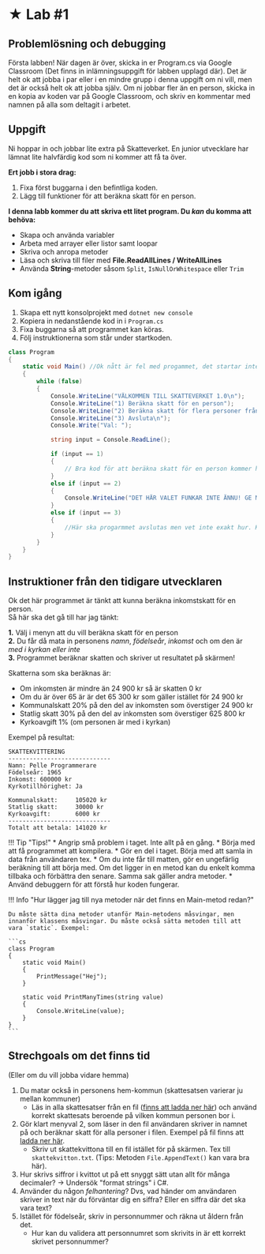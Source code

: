 # &#9733; Lab #1

## Problemlösning och debugging

Första labben! När dagen är över, skicka in er Program.cs via Google Classroom (Det finns in inlämningsuppgift för labben upplagd där). Det är helt ok att jobba i par eller i en mindre grupp i denna uppgift om ni vill, men det är också helt ok att jobba själv. Om ni jobbar fler än en person, skicka in en kopia av koden var på Google Classroom, och skriv en kommentar med namnen på alla som deltagit i arbetet.

## Uppgift

Ni hoppar in och jobbar lite extra på Skatteverket. En junior utvecklare har lämnat lite halvfärdig kod som ni kommer att få ta över.

**Ert jobb i stora drag:**

1. Fixa först buggarna i den befintliga koden.
2. Lägg till funktioner för att beräkna skatt för en person.

**I denna labb kommer du att skriva ett litet program. Du *kan* du komma att behöva:**

* Skapa och använda variabler
* Arbeta med arrayer eller listor samt loopar
* Skriva och anropa metoder
* Läsa och skriva till filer med **File.ReadAllLines / WriteAllLines**
* Använda **String**-metoder såsom `Split`, `IsNullOrWhitespace` eller `Trim`

## Kom igång

1. Skapa ett nytt konsolprojekt med `dotnet new console`
2. Kopiera in nedanstående kod in i `Program.cs`
3. Fixa buggarna så att programmet kan köras.
4. Följ instruktionerna som står under startkoden.

```csharp
class Program
{
    static void Main() //Ok nått är fel med progammet, det startar inte ens. Hinner inte fixa, har möte med chefen om 5 min. //Pelle Programmerare
    {
        while (false)
        {
            Console.WriteLine("VÄLKOMMEN TILL SKATTEVERKET 1.0\n");
            Console.WriteLine("1) Beräkna skatt för en person");
            Console.WriteLine("2) Beräkna skatt för flera personer från fil");
            Console.WriteLine("3) Avsluta\n");
            Console.Write("Val: ");

            string input = Console.ReadLine();

            if (input == 1)
            {
                // Bra kod för att beräkna skatt för en person kommer här. Efter fikapausen. //Pelle Programmerare
            }
            else if (input == 2)
            {
                Console.WriteLine("DET HÄR VALET FUNKAR INTE ÄNNU! GE MIG MER BETALT SÅ FIXAR JAG DET JAG LOVAR.");
            }
            else if (input == 3)
            {
                //Här ska progarmmet avslutas men vet inte exakt hur. Kanske inte är så viktigt heller. //Pelle Programmerare
            }
        }
    }
}
```

## Instruktioner från den tidigare utvecklaren

Ok det här programmet är tänkt att kunna beräkna inkomstskatt för en person.  
Så här ska det gå till har jag tänkt:  

**1.** Välj i menyn att du vill beräkna skatt för en person  
**2.** Du får då mata in personens *namn*, *födelseår*, *inkomst* och om den är *med i kyrkan eller inte*  
**3.** Programmet beräknar skatten och skriver ut resultatet på skärmen!

Skatterna som ska beräknas är:

* Om inkomsten är mindre än 24 900 kr så är skatten 0 kr
* Om du är över 65 är är det 65 300 kr som gäller istället för 24 900 kr
* Kommunalskatt 20% på den del av inkomsten som överstiger 24 900 kr
* Statlig skatt 30% på den del av inkomsten som överstiger 625 800 kr
* Kyrkoavgift 1% (om personen är med i kyrkan)

Exempel på resultat:

```
SKATTEKVITTERING
-----------------------------
Namn: Pelle Programmerare
Födelseår: 1965
Inkomst: 600000 kr
Kyrkotillhörighet: Ja

Kommunalskatt:     105020 kr
Statlig skatt:     30000 kr
Kyrkoavgift:       6000 kr
-----------------------------
Totalt att betala: 141020 kr
```

!!! Tip "Tips!"
    * Angrip små problem i taget. Inte allt på en gång.
    * Börja med att få programmet att kompilera.
    * Gör en del i taget. Börja med att samla in data från användaren tex.
    * Om du inte får till matten, gör en ungefärlig beräkning till att börja med. Om det ligger in en metod kan du enkelt komma tillbaka och förbättra den senare. Samma sak gäller andra metoder.
    * Använd debuggern för att förstå hur koden fungerar.

!!! Info "Hur lägger jag till nya metoder när det finns en Main-metod redan?"

    Du måste sätta dina metoder utanför Main-metodens måsvingar, men innanför klassens måsvingar. Du måste också sätta metoden till att vara `static`. Exempel:

    ```cs
    class Program
    {
        static void Main()
        {
            PrintMessage("Hej");
        }

        static void PrintManyTimes(string value)
        {
            Console.WriteLine(value);
        }
    }
    ```

## Strechgoals om det finns tid

(Eller om du vill jobba vidare hemma)  

1. Du matar också in personens hem-kommun (skattesatsen varierar ju mellan kommuner)
    - Läs in alla skattesatser från en fil ([finns att ladda ner här](skattesatser.csv)) och använd korrekt skattesats beroende på vilken kommun personen bor i.
2. Gör klart menyval 2, som läser in den fil användaren skriver in namnet på och beräknar skatt för alla personer i filen. Exempel på fil finns att [ladda ner här](personer.csv).
    - Skriv ut skattekvittona till en fil istället för på skärmen. Tex till `skattekvitton.txt`. (Tips: Metoden `File.AppendText()` kan vara bra här).
3. Hur skrivs siffror i kvittot ut på ett snyggt sätt utan allt för många decimaler? -> Undersök "format strings" i C#.
4. Använder du någon *felhantering*? Dvs, vad händer om användaren skriver in text när du förväntar dig en siffra? Eller en siffra där det ska vara text?
5. Istället för födelseår, skriv in personnummer och räkna ut åldern från det. 
    - Hur kan du validera att personnumret som skrivits in är ett korrekt skrivet personnummer?


